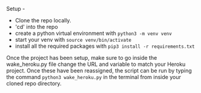 Setup - 

* Clone the repo locally.
* 'cd' into the repo
* create a python virtual environment with `python3 -m venv venv`
* start your venv with `source venv/bin/activate`
* install all the required packages with `pip3 install -r requirements.txt`

Once the project has been setup, make sure to go inside the wake_heroku.py file change the 
URL and variable to match your Heroku project. Once these have been reassigned, the script 
can be run by typing the command `python3 wake_heroku.py` in the terminal from inside your
cloned repo directory.  
